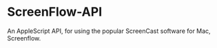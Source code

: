 # ScreenFlow-API
An AppleScript API, for using the popular ScreenCast software for Mac, Screenflow.

